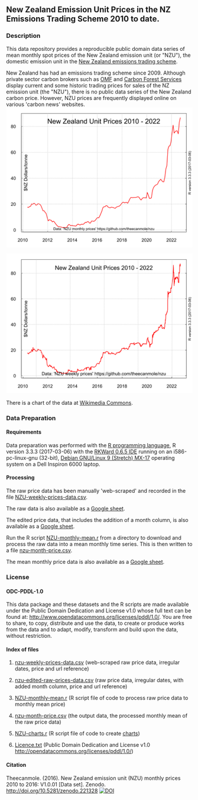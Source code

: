 ## New Zealand Emission Unit Prices in the NZ Emissions Trading Scheme 2010 to date. 

### Description

This data repository provides a reproducible public domain data series of mean monthly spot prices of the New Zealand emission unit (or "NZU"), the domestic emission unit in the [New Zealand emissions trading scheme](https://en.wikipedia.org/wiki/New_Zealand_Emissions_Trading_Scheme/ "New Zealand emissions trading scheme").      

New Zealand has had an emissions trading scheme since 2009.  Although private sector carbon brokers such as [OMF](https://www.commtrade.co.nz/ "OMF") and [Carbon Forest Services](http://www.carbonforestservices.co.nz/carbon-prices.html "Carbon Forest Services") display current and some historic trading prices for sales of the NZ emission unit (the "NZU"), there is no public data series of the New Zealand carbon price. However, NZU prices are frequently displayed online on various 'carbon news' websites. 
![New Zealand mean monthly emission unit prices 2010 - 2022](NZUprice-720by540.svg) 

![New Zealand spot emission unit prices 2010 - 2022](NZUpricesweekly-720by540.svg) 

There is a chart of the data at [Wikimedia Commons](https://commons.wikimedia.org/wiki/File:NZU-NZ-emission-unit-720by540.svg).

### Data Preparation

#### Requirements

Data preparation was performed with the [R programming language](https://www.r-project.org/about.html), R version 3.3.3 (2017-03-06) with the [RKWard 0.6.5 IDE](https://rkward.kde.org/) running on an i586-pc-linux-gnu (32-bit), [Debian GNU/Linux 9 (Stretch) MX-17](https://mxlinux.org/index.php) operating system on a Dell Inspiron 6000 laptop.

#### Processing

The raw price data has been manually 'web-scraped' and recorded in the file [NZU-weekly-prices-data.csv](https://github.com/theecanmole/nzu/raw/master/nzu-weekly-prices-data.csv). 

The raw data is also available as a [Google sheet](https://drive.google.com/uc?id=1PT7HfwDIYE44q-H29GD7Ie2UeW6Ol9ZH&export=downloadprice "Google sheet").

The edited price data, that includes the addition of a month column, is also available as a [Google sheet](https://drive.google.com/uc?id=1zIfRvgYK-SYXi8-imGjc0Eiozx45YQjl&export=download "Google sheet").

Run the R script [NZU-monthly-mean.r](https://github.com/theecanmole/nzu/blob/master/NZU-monthly-mean.r) from a directory to download and process the raw data into a mean monthly time series. This is then written to a file [nzu-month-price.csv](https://github.com/theecanmole/nzu/raw/master/nzu-month-price.csv). 

The mean monthly price data is also available as a [Google sheet](https://drive.google.com/uc?id=1jsYmImqbvM6WAT-o0IpeQ9mK9QV8JxZC&export=download "Google sheet").

### License

#### ODC-PDDL-1.0

This data package and these datasets and the R scripts are made available under the Public Domain Dedication and License v1.0 whose full text can be found at: http://www.opendatacommons.org/licenses/pddl/1.0/. You are free to share, to copy, distribute and use the data, to create or produce works from the data and to adapt, modify, transform and build upon the data, without restriction.


#### Index of files

1. [nzu-weekly-prices-data.csv](https://github.com/theecanmole/nzu/raw/master/nzu-weekly-prices-data.csv) (web-scraped raw price data, irregular dates, price and url reference)

2. [nzu-edited-raw-prices-data.csv](https://github.com/theecanmole/nzu/raw/master/nzu-edited-raw-prices-data.csv) (raw price data, irregular dates, with added month column, price and url reference)

3. [NZU-monthly-mean.r](https://github.com/theecanmole/nzu/blob/master/NZU-monthly-mean.r)     (R script file of code to process raw price data to monthly mean price)

4. [nzu-month-price.csv](https://github.com/theecanmole/nzu/raw/master/nzu-month-price.csv) (the output data, the processed monthly mean of the raw price data)

5. [NZU-charts.r](https://github.com/theecanmole/nzu/blob/master/NZU-charts.r) (R script file of code to create [charts](https://commons.wikimedia.org/wiki/File:NZU-NZ-emission-unit-720by540.svg))

6. [Licence.txt](https://github.com/theecanmole/nzu/blob/master/Licence.txt) (Public Domain  Dedication and License v1.0 http://opendatacommons.org/licenses/pddl/1.0/)

#### Citation

Theecanmole. (2016). New Zealand emission unit (NZU) monthly prices 2010 to 2016: V1.0.01 [Data set]. Zenodo. http://doi.org/10.5281/zenodo.221328 [![DOI](https://zenodo.org/badge/75373224.svg)](https://zenodo.org/badge/latestdoi/75373224)
